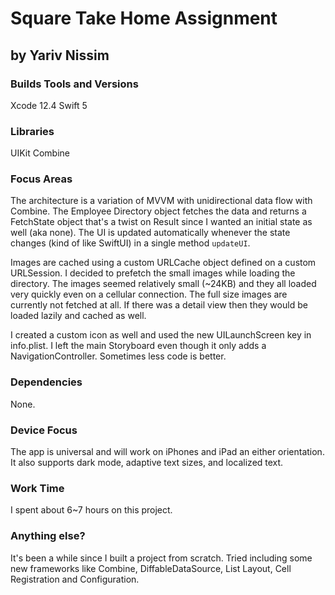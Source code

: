 #  Square Take Home Assignment
## by Yariv Nissim

### Builds Tools and Versions
Xcode 12.4
Swift 5

### Libraries
UIKit
Combine

### Focus Areas
The architecture is a variation of MVVM with unidirectional data flow with Combine.
The Employee Directory object fetches the data and returns a FetchState object that's a twist on Result since I wanted an initial state as well (aka none).
The UI is updated automatically whenever the state changes (kind of like SwiftUI) in a single method `updateUI`. 

Images are cached using a custom URLCache object defined on a custom URLSession.
I decided to prefetch the small images while loading the directory. The images seemed relatively small (~24KB) and they all loaded very quickly even on a cellular connection.
The full size images are currently not fetched at all. If there was a detail view then they would be loaded lazily and cached as well.

I created a custom icon as well and used the new UILaunchScreen key in info.plist.
I left the main Storyboard even though it only  adds a NavigationController. Sometimes less code is better.

### Dependencies
None.

### Device Focus
The app is universal and will work on iPhones and iPad an either orientation.
It also supports dark mode, adaptive text sizes, and localized text.

### Work Time
I spent about 6~7 hours on this project.

### Anything else?
It's been a while since I built a project from scratch. 
Tried including some new frameworks like Combine, DiffableDataSource, List Layout, Cell Registration and Configuration.
